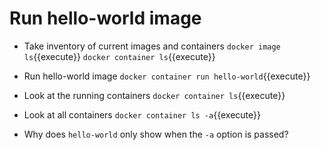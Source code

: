 # Run hello-world image

- Take inventory of current images and containers `docker image ls`{{execute}} `docker container ls`{{execute}}
- Run hello-world image `docker container run hello-world`{{execute}}
- Look at the running containers `docker container ls`{{execute}}
- Look at all containers `docker container ls -a`{{execute}}

- Why does `hello-world` only show when the `-a` option is passed?